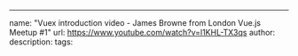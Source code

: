 ---
name: "Vuex introduction video - James Browne from London Vue.js Meetup #1"
url: https://www.youtube.com/watch?v=l1KHL-TX3qs
author: 
description: 
tags: